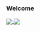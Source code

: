 ### Welcome

<a href="https://github.com/eiladin">
  <img align="center" src="https://github-readme-stats.vercel.app/api?username=eiladin&show_icons=true&include_all_commits=true&theme=dark&hide=contribs&count_private=true&show_owner=false&custom_title=eiladin />
</a>
<a href="https://github.com/eiladin">
  <img align="center" src="https://github-readme-stats.vercel.app/api/top-langs/?username=eiladin&layout=compact&theme=dark" />
</a>
